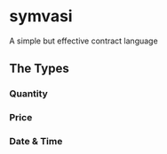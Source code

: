 # symvasi
A simple but effective contract language

## The Types

### Quantity

### Price

### Date & Time

